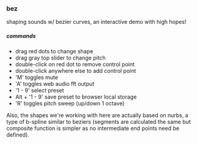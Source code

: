 ### bez

shaping sounds w/ bezier curves, an interactive demo with high hopes!



##### commands
- drag red dots to change shape
- drag gray top slider to change pitch
- double-click on red dot to remove control point
- double-click anywhere else to add control point
- 'M' toggles mute
- 'A' toggles web audio fft output
- '1 - 9' select preset
- Alt + '1 - 9' save preset to browser local storage
- 'R' toggles pitch sweep (up/down 1 octave)



Also, the shapes we're working with here are actually based on nurbs, a type of b-spline similar to beziers (segments are calculated the same but composite function is simpler as no intermediate end points need be defined).
